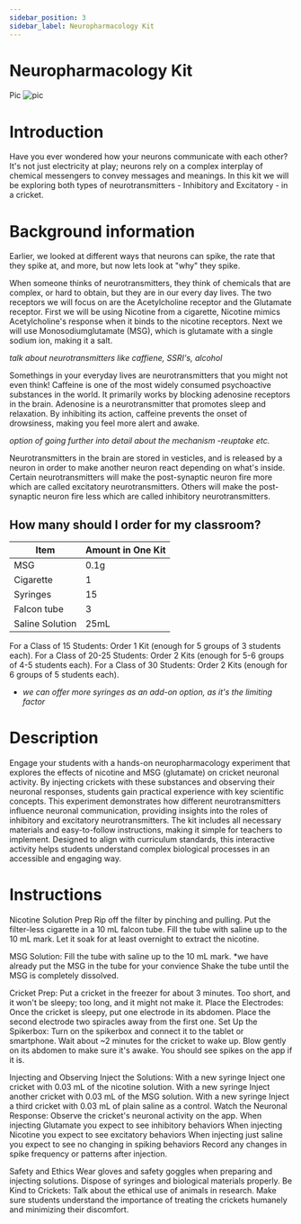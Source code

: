 ```yaml
---
sidebar_position: 3
sidebar_label: Neuropharmacology Kit
---
```


# Neuropharmacology Kit #

Pic
![pic](./Image0.psd)


# Introduction #

Have you ever wondered how your neurons communicate with each other? It's not just electricity at play; neurons rely on a complex interplay of chemical messengers to convey messages and meanings. In this kit we will be exploring both types of neurotransmitters - Inhibitory and Excitatory - in a cricket. 

# Background information #
Earlier, we looked at different ways that neurons can spike, the rate that they spike at, and more, but now lets look at "why" they spike. 

When someone thinks of neurotransmitters, they think of chemicals that are complex, or hard to obtain, but they are in our every day lives. The two receptors we will focus on are the Acetylcholine receptor and the Glutamate receptor. First we will be using Nicotine from a cigarette, Nicotine mimics Acetylcholine's response when it binds to the nicotine receptors. Next we will use Monosodiumglutamate (MSG), which is glutamate with a single sodium ion, making it a salt. 

*talk about neurotransmitters like caffiene, SSRI's, alcohol* 

Somethings in your everyday lives are neurotransmitters that you might not even think! Caffeine is one of the most widely consumed psychoactive substances in the world. It primarily works by blocking adenosine receptors in the brain. Adenosine is a neurotransmitter that promotes sleep and relaxation. By inhibiting its action, caffeine prevents the onset of drowsiness, making you feel more alert and awake. 

*option of going further into detail about the mechanism -reuptake etc.*

Neurotransmitters in the brain are stored in vesticles, and is released by a neuron in order to make another neuron react depending on what's inside. Certain neurotransmitters will make the post-synaptic neuron fire more which are called excitatory neurotransmitters. Others will make the post-synaptic neuron fire less which are called inhibitory neurotransmitters. 


## How many should I order for my classroom? ## 

| Item | Amount in One Kit|
|----------|----------|
| MSG | 0.1g|
| Cigarette | 1 |
| Syringes | 15 |
| Falcon tube | 3 |
| Saline Solution | 25mL |

For a Class of 15 Students:
  Order 1 Kit (enough for 5 groups of 3 students each).
For a Class of 20-25 Students:
  Order 2 Kits (enough for 5-6 groups of 4-5 students each).
For a Class of 30 Students:
  Order 2 Kits (enough for 6 groups of 5 students each).
- *we can offer more syringes as an add-on option, as it's the limiting factor*
  
# Description #

Engage your students with a hands-on neuropharmacology experiment that explores the effects of nicotine and MSG (glutamate) on cricket neuronal activity. By injecting crickets with these substances and observing their neuronal responses, students gain practical experience with key scientific concepts. This experiment demonstrates how different neurotransmitters influence neuronal communication, providing insights into the roles of inhibitory and excitatory neurotransmitters. The kit includes all necessary materials and easy-to-follow instructions, making it simple for teachers to implement. Designed to align with curriculum standards, this interactive activity helps students understand complex biological processes in an accessible and engaging way. 

# Instructions # 

Nicotine Solution Prep
  Rip off the filter by pinching and pulling.
  Put the filter-less cigarette in a 10 mL falcon tube.
  Fill the tube with saline up to the 10 mL mark.
  Let it soak for at least overnight to extract the nicotine.

MSG Solution:
  Fill the tube with saline up to the 10 mL mark.
    *we have already put the MSG in the tube for your convience 
  Shake the tube until the MSG is completely dissolved.
  
Cricket Prep:
  Put a cricket in the freezer for about 3 minutes. Too short, and it won't be sleepy; too long, and it might not make it.
Place the Electrodes:
  Once the cricket is sleepy, put one electrode in its abdomen.
  Place the second electrode two spiracles away from the first one.
Set Up the Spikerbox:
  Turn on the spikerbox and connect it to the tablet or smartphone.
  Wait about ~2 minutes for the cricket to wake up.
  Blow gently on its abdomen to make sure it's awake. You should see spikes on the app if it is.

Injecting and Observing
Inject the Solutions:
  With a new syringe Inject one cricket with 0.03 mL of the nicotine solution.
  With a new syringe Inject another cricket with 0.03 mL of the MSG solution.
  With a new syringe Inject a third cricket with 0.03 mL of plain saline as a control.
Watch the Neuronal Response:
  Observe the cricket's neuronal activity on the app.
  When injecting Glutamate you expect to see inhibitory behaviors
  When injecting Nicotine you expect to see excitatory behaviors
  When injecting just saline you expect to see no changing in spiking behaviors
  Record any changes in spike frequency or patterns after injection.

Safety and Ethics
  Wear gloves and safety goggles when preparing and injecting solutions.
  Dispose of syringes and biological materials properly.
Be Kind to Crickets:
  Talk about the ethical use of animals in research.
  Make sure students understand the importance of treating the crickets humanely and minimizing their discomfort.





